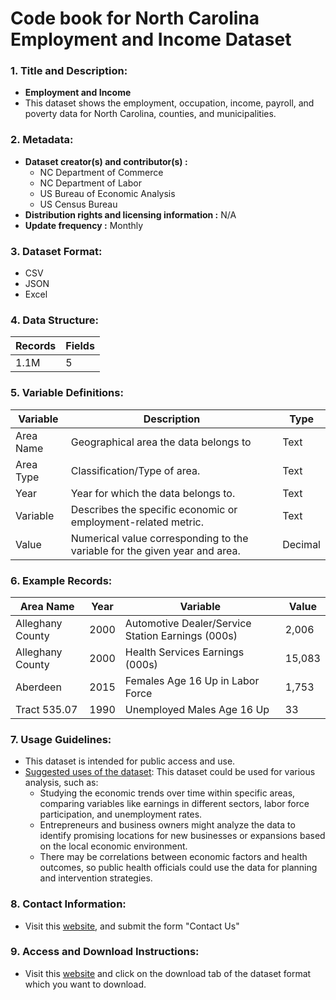 # Code book for North Carolina Employment and Income Dataset

### 1. Title and Description:

- **Employment and Income**
- This dataset shows the employment, occupation, income, payroll, and poverty data for North Carolina, counties, and municipalities.

### 2. Metadata:

- **Dataset creator(s) and contributor(s) :** 
  - NC Department of Commerce
  - NC Department of Labor
  - US Bureau of Economic Analysis
  - US Census Bureau
- **Distribution rights and licensing information :** N/A
- **Update frequency :** Monthly

### 3. Dataset Format:

- CSV
- JSON
- Excel

### 4. Data Structure:

| Records | Fields |
| ------- | ------ |
| 1.1M      | 5     |

### 5. Variable Definitions:

| Variable  | Description                                                                | Type    |
| --------- | -------------------------------------------------------------------------- | ------- |
| Area Name | Geographical area the data belongs to                                      | Text    |
| Area Type | Classification/Type of area.                                               | Text    |
| Year      | Year for which the data belongs to.                                        | Text    |
| Variable  | Describes the specific economic or employment-related metric.                                 | Text    |
| Value     | Numerical value corresponding to the variable for the given year and area. | Decimal |  

### 6. Example Records:

| Area Name          | Year | Variable                                           | Value  |
|--------------------|------|----------------------------------------------------|--------|
| Alleghany County   | 2000 | Automotive Dealer/Service Station Earnings (000s)  | 2,006  |
| Alleghany County   | 2000 | Health Services Earnings (000s)                    | 15,083 |
| Aberdeen           | 2015 | Females Age 16 Up in Labor Force                   | 1,753  |
| Tract 535.07       | 1990 | Unemployed Males Age 16 Up                         | 33     |

### 7. Usage Guidelines:

- This dataset is intended for public access and use.
- <u>Suggested uses of the dataset</u>: This dataset could be used for various analysis, such as:
  - Studying the economic trends over time within specific areas, comparing variables like earnings in different sectors, labor force participation, and unemployment rates.
  - Entrepreneurs and business owners might analyze the data to identify promising locations for new businesses or expansions based on the local economic environment.
  - There may be correlations between economic factors and health outcomes, so public health officials could use the data for planning and intervention strategies.

### 8. Contact Information:

- Visit this [website](https://linc.osbm.nc.gov/pages/contact/), and submit the form "Contact Us"

### 9. Access and Download Instructions:

- Visit this [website](https://linc.osbm.nc.gov/explore/dataset/employment-and-income-linc/export/?disjunctive.area_name&disjunctive.variable&dataChart=eyJxdWVyaWVzIjpbeyJjb25maWciOnsiZGF0YXNldCI6ImVtcGxveW1lbnQtYW5kLWluY29tZS1saW5jIiwib3B0aW9ucyI6eyJkaXNqdW5jdGl2ZS5hcmVhX25hbWUiOnRydWUsImRpc2p1bmN0aXZlLnZhcmlhYmxlIjp0cnVlfX0sImNoYXJ0cyI6W3siYWxpZ25Nb250aCI6dHJ1ZSwidHlwZSI6ImNvbHVtbiIsImZ1bmMiOiJBVkciLCJ5QXhpcyI6InZhbHVlIiwic2NpZW50aWZpY0Rpc3BsYXkiOnRydWUsImNvbG9yIjoiIzQ4N0FBOCJ9XSwieEF4aXMiOiJhcmVhX25hbWUiLCJtYXhwb2ludHMiOjUwLCJzb3J0IjoiIn1dLCJ0aW1lc2NhbGUiOiIiLCJkaXNwbGF5TGVnZW5kIjp0cnVlLCJhbGlnbk1vbnRoIjp0cnVlfQ%3D%3D) and click on the download tab of the dataset format which you want to download.

